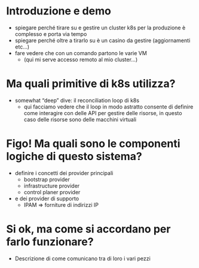 # Introduzione e demo

- spiegare perché tirare su e gestire un cluster k8s per la produzione è complesso e porta via tempo
- spiegare perché oltre a tirarlo su è un casino da gestire (aggiornamenti etc…)
- fare vedere che con un comando partono le varie VM
    - (qui mi serve accesso remoto al mio cluster…)

# Ma quali primitive di k8s utilizza?

- somewhat “deep” dive: il reconciliation loop di k8s
    - qui facciamo vedere che il loop in modo astratto consente di definire come interagire con delle API per gestire delle risorse, in questo caso delle risorse sono delle macchini virtuali

# Figo! Ma quali sono le componenti logiche di questo sistema?

- definire i concetti dei provider principali
    - bootstrap provider
    - infrastructure provider
    - control planer provider
- e dei provider di supporto
    - IPAM ⇒ forniture di indirizzi IP

# Si ok, ma come si accordano per farlo funzionare?

- Descrizione di come comunicano tra di loro i vari pezzi